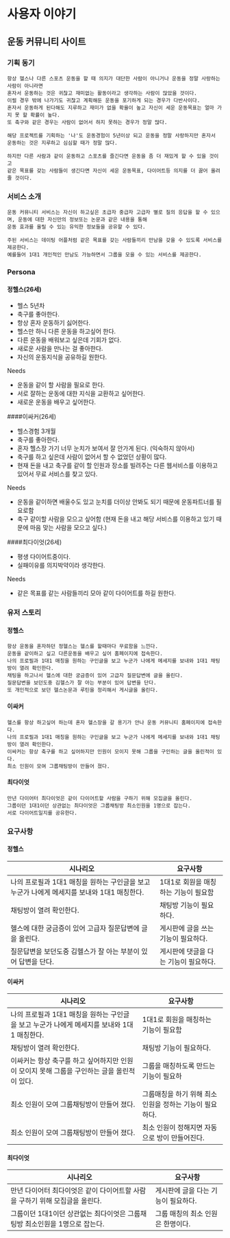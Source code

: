 # 사용자 이야기

## 운동 커뮤니티 사이트

### 기획 동기
    항상 헬스나 다른 스포츠 운동을 할 때 의지가 대단한 사람이 아니거나 운동을 정말 사랑하는 사람이 아니라면
    혼자서 운동하는 것은 귀찮고 재미없는 활동이라고 생각하는 사람이 많았을 것이다. 
    이럴 경우 밖에 나가기도 귀찮고 계획해둔 운동을 포기하게 되는 경우가 다반사이다.
    혼자서 운동하게 된다해도 지루하고 재미가 없을 확율이 높고 자신이 세운 운동목표는 얼마 가지 못 할 확률이 높다.
    또 축구와 같은 경우는 사람이 없어서 하지 못하는 경우가 정말 많다.
    
    해당 프로젝트를 기획하는 '나'도 운동경험이 5년이상 되고 운동을 정말 사랑하지만 혼자서 운동하는 것은 지루하고 심심할 때가 정말 많다.

    하지만 다른 사람과 같이 운동하고 스포츠를 즐긴다면 운동을 좀 더 재밌게 할 수 있을 것이고 
    같은 목표를 갖는 사람들이 생긴다면 자신이 세운 운동목표, 다이어트등 의지를 더 끓어 올려줄 것이다.

### 서비스 소개
    운동 커뮤니티 서비스는 자신이 하고싶은 초급자 중급자 고급자 별로 질의 응답을 할 수 있으며, 운동에 대한 자신만의 정보또는 논문과 같은 내용을 통해
    운동 효과를 올릴 수 있는 유익한 정보들을 공유할 수 있다.
    
    주된 서비스는 데이팅 어플처럼 같은 목표를 갖는 사람들끼리 만남을 갖을 수 있도록 서비스를 제공한다.
    예를들어 1대1 개인적인 만남도 가능하면서 그룹을 모을 수 있는 서비스를 제공한다.

### Persona
#### 정헬스(26세)
- 헬스 5년차
- 축구를 좋아한다.
- 항상 혼자 운동하기 싫어한다.
- 헬스만 하니 다른 운동을 하고싶어 한다.
- 다른 운동을 배워보고 싶은데 기회가 없다.
- 새로운 사람을 만나는 걸 좋아한다.
- 자신의 운동지식을 공유하길 원한다.

Needs
- 운동을 같이 할 사람을 필요로 한다.
- 서로 잘하는 운동에 대한 지식을 교환하고 싶어한다.
- 새로운 운동을 배우고 싶어한다.


####이싸커(26세)
- 헬스경험 3개월
- 축구를 좋아한다.
- 혼자 헬스장 가기 너무 눈치가 보여서 잘 안가게 된다. (익숙하지 않아서)
- 축구를 하고 싶은데 사람이 없어서 할 수 없었던 상황이 많다.
- 현재 돈을 내고 축구를 같이 할 인원과 장소를 빌려주는 다른 웹서비스를 이용하고 있어서 무료 서비스를 찾고 있다.
    
Needs
- 운동을 같이하면 배울수도 있고 눈치를 더이상 안봐도 되기 때문에 운동파트너를 필요로함
- 축구 같이할 사람을 모으고 싶어함 (현재 돈을 내고 해당 서비스를 이용하고 있기 때문에 마음 맞는 사람을 모으고 싶다.)

####최다이엇(26세)
- 평생 다이어트중이다.
- 실패이유를 의지박약이라 생각한다.

Needs
- 같은 목표를 같는 사람들끼리 모아 같이 다이어트를 하길 원한다.

### 유저 스토리

#### 정헬스
    항상 운동을 혼자하던 정헬스는 헬스를 할때마다 무료함을 느낀다. 
    운동을 같이하고 싶고 다른운동을 배우고 싶어 홈페이지에 접속한다.
    나의 프로필과 1대1 매칭을 원하는 구인글을 보고 누군가 나에게 메세지를 보내와 1대1 채팅방이 열려 확인한다.
    채팅을 하고나서 헬스에 대한 궁금증이 있어 고급자 질문답변에 글을 올린다.
    질문답변을 보던도중 김헬스가 잘 아는 부분이 있어 답변을 단다.
    또 개인적으로 보던 헬스논문과 루틴을 정리해서 게시글을 올린다.
    
#### 이싸커
    헬스를 항상 하고싶어 하는데 혼자 헬스장을 갈 용기가 안나 운동 커뮤니티 홈페이지에 접속한다.
    나의 프로필과 1대1 매칭을 원하는 구인글을 보고 누군가 나에게 메세지를 보내와 1대1 채팅방이 열려 확인한다.
    이싸커는 항상 축구를 하고 싶어하지만 인원이 모이지 못해 그룹을 구인하는 글을 올린적이 있다.
    최소 인원이 모여 그룹채팅방이 만들어 졌다.

#### 최다이엇
    만년 다이어터 최다이엇은 같이 다이어트할 사람을 구하기 위해 모집글을 올린다.
    그룹이던 1대1이던 상관없는 최다이엇은 그룹채팅방 최소인원을 1명으로 잡는다.
    서로 다이어트일지를 공유한다.
    
### 요구사항
#### 정헬스
|시나리오|요구사항|
|---|---|
|나의 프로필과 1대1 매칭을 원하는 구인글을 보고 누군가 나에게 메세지를 보내와 1대1 매칭한다.|1대1로 회원을 매칭하는 기능이 필요함 |
|채팅방이 열려 확인한다.|채팅방 기능이 필요하다.|
|헬스에 대한 궁금증이 있어 고급자 질문답변에 글을 올린다.|게시판에 글을 쓰는 기능이 필요하다.|
|질문답변을 보던도중 김헬스가 잘 아는 부분이 있어 답변을 단다.|게시판에 댓글을 다는 기능이 필요하다.|

#### 이싸커
|시나리오|요구사항|
|---|---|
|나의 프로필과 1대1 매칭을 원하는 구인글을 보고 누군가 나에게 메세지를 보내와 1대1 매칭한다.|1대1로 회원을 매칭하는 기능이 필요함 |
|채팅방이 열려 확인한다.|채팅방 기능이 필요하다.|
|이싸커는 항상 축구를 하고 싶어하지만 인원이 모이지 못해 그룹을 구인하는 글을 올린적이 있다.|그룹을 매칭하도록 만드는 기능이 필요하|
|최소 인원이 모여 그룹채팅방이 만들어 졌다.|그룹매칭을 하기 위해 최소 인원을 정하는 기능이 필요하다.|
|최소 인원이 모여 그룹채팅방이 만들어 졌다.|최소 인원이 정해지면 자동으로 방이 만들어진다.|

#### 최다이엇
|시나리오|요구사항|
|---|---|
|만년 다이어터 최다이엇은 같이 다이어트할 사람을 구하기 위해 모집글을 올린다.| 게시판에 글을 다는 기능이 필요하다.|
|그룹이던 1대1이던 상관없는 최다이엇은 그룹채팅방 최소인원을 1명으로 잡는다.| 그룹 매칭의 최소 인원은 한명이다.|